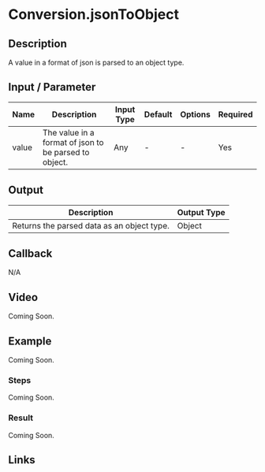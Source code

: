 # Conversion.jsonToObject

## Description

A value in a format of json is parsed to an object type.

## Input / Parameter

| Name | Description | Input Type | Default | Options | Required |
| ------ | ------ | ------ | ------ | ------ | ------ |
| value | The value in a format of json to be parsed to object. | Any | - | - | Yes |

## Output

| Description | Output Type |
| ------ | ------ |
| Returns the parsed data as an object type. | Object |

## Callback

N/A

## Video

Coming Soon.

## Example

Coming Soon.

### Steps

Coming Soon.

### Result

Coming Soon.

## Links